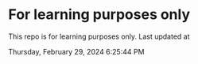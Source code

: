 # For learning purposes only
This repo is for learning purposes only.
Last updated at

Thursday, February 29, 2024 6:25:44 PM

